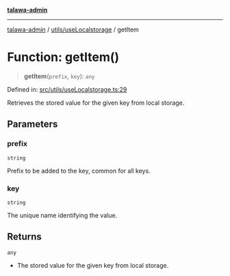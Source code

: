 [**talawa-admin**](../../../README.md)

***

[talawa-admin](../../../README.md) / [utils/useLocalstorage](../README.md) / getItem

# Function: getItem()

> **getItem**(`prefix`, `key`): `any`

Defined in: [src/utils/useLocalstorage.ts:29](https://github.com/gautam-divyanshu/talawa-admin/blob/9fef64ff9fb30eb3195cc9100606d8b7a89bca79/src/utils/useLocalstorage.ts#L29)

Retrieves the stored value for the given key from local storage.

## Parameters

### prefix

`string`

Prefix to be added to the key, common for all keys.

### key

`string`

The unique name identifying the value.

## Returns

`any`

- The stored value for the given key from local storage.
